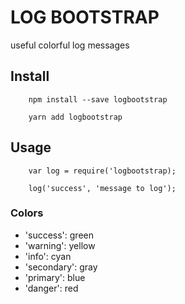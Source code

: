 # LOG BOOTSTRAP
useful colorful log messages

## Install

```
    npm install --save logbootstrap

    yarn add logbootstrap
```

## Usage

```
    var log = require('logbootstrap);

    log('success', 'message to log');

```

### Colors

- 'success': green
- 'warning': yellow
- 'info': cyan
- 'secondary': gray
- 'primary': blue
- 'danger': red

